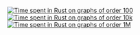 [![Time spent in Rust on graphs of order 100](https://plotly.com/~stein.somers/153.png "View interactively")](https://plotly.com/~stein.somers/153/)
[![Time spent in Rust on graphs of order 10k](https://plotly.com/~stein.somers/124.png "View interactively")](https://plotly.com/~stein.somers/124/)
[![Time spent in Rust on graphs of order 1M](https://plotly.com/~stein.somers/155.png "View interactively")](https://plotly.com/~stein.somers/155/)

